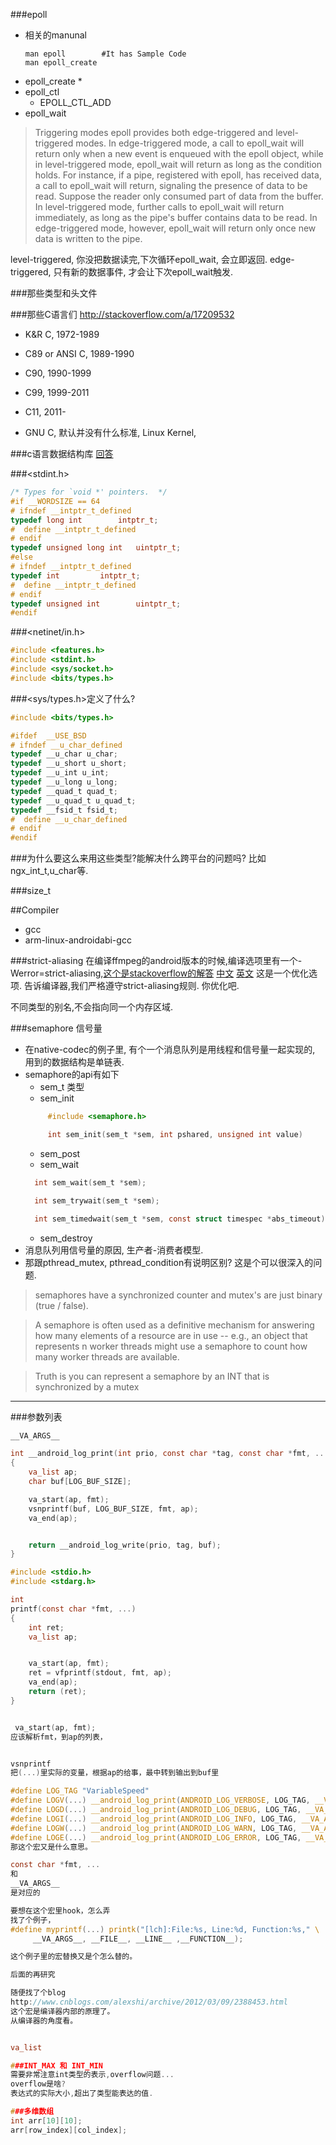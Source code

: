 ###epoll
* 相关的manunal
  ```shell
  man epoll        #It has Sample Code
  man epoll_create

  ```
* epoll_create
  * 
* epoll_ctl
  * EPOLL_CTL_ADD
* epoll_wait

>Triggering modes
epoll provides both edge-triggered and level-triggered modes. 
In edge-triggered mode, a call to epoll_wait will return only when a new event is enqueued with the epoll object, 
while in level-triggered mode, epoll_wait will return as long as the condition holds.
For instance, if a pipe, registered with epoll, has received data, a call to epoll_wait will return, 
signaling the presence of data to be read. Suppose the reader only consumed part of data from the buffer. 
In level-triggered mode, further calls to epoll_wait will return immediately, 
as long as the pipe's buffer contains data to be read. 
In edge-triggered mode, however, epoll_wait will return only once new data is written to the pipe.

level-triggered, 你没把数据读完,下次循环epoll_wait, 会立即返回.
edge-triggered, 只有新的数据事件, 才会让下次epoll_wait触发.



###那些类型和头文件

###那些C语言们
http://stackoverflow.com/a/17209532

* K&R C, 1972-1989
* C89 or ANSI C, 1989-1990
* C90, 1990-1999
* C99, 1999-2011
* C11, 2011-

* GNU C, 默认并没有什么标准, Linux Kernel,


###c语言数据结构库
[回答](http://stackoverflow.com/questions/668501/are-there-any-open-source-c-libraries-with-common-data-structures)


###<stdint.h>
```c
/* Types for `void *' pointers.  */
#if __WORDSIZE == 64
# ifndef __intptr_t_defined
typedef long int		intptr_t;
#  define __intptr_t_defined
# endif
typedef unsigned long int	uintptr_t;
#else
# ifndef __intptr_t_defined
typedef int			intptr_t;
#  define __intptr_t_defined
# endif
typedef unsigned int		uintptr_t;
#endif
```

###<netinet/in.h>

```c
#include <features.h>
#include <stdint.h>
#include <sys/socket.h>
#include <bits/types.h>
```

###<sys/types.h>定义了什么?

```c
#include <bits/types.h>

#ifdef	__USE_BSD
# ifndef __u_char_defined
typedef __u_char u_char;
typedef __u_short u_short;
typedef __u_int u_int;
typedef __u_long u_long;
typedef __quad_t quad_t;
typedef __u_quad_t u_quad_t;
typedef __fsid_t fsid_t;
#  define __u_char_defined
# endif
#endif
```

###为什么要这么来用这些类型?能解决什么跨平台的问题吗?
比如ngx_int_t,u_char等.

###size_t

##Compiler
* gcc
* arm-linux-androidabi-gcc

###strict-aliasing
在编译ffmpeg的android版本的时候,编译选项里有一个-Werror=strict-aliasing,[这个是stackoverflow的解答](http://stackoverflow.com/questions/98650/what-is-the-strict-aliasing-rule)
[中文](http://blog.kongfy.com/2015/09/strict-aliasing%EF%BC%8C%E7%A5%9E%E5%9D%91%EF%BC%9F/)
[英文](http://dbp-consulting.com/tutorials/StrictAliasing.html)
这是一个优化选项.
告诉编译器,我们严格遵守strict-aliasing规则.
你优化吧.

不同类型的别名,不会指向同一个内存区域.


###semaphore 信号量
* 在native-codec的例子里, 有个一个消息队列是用线程和信号量一起实现的, 用到的数据结构是单链表.
* semaphore的api有如下
  * sem_t
    类型
  * sem_init
  ```c
       #include <semaphore.h>

       int sem_init(sem_t *sem, int pshared, unsigned int value)
  ```
  * sem_post
  * sem_wait
  ```c
    int sem_wait(sem_t *sem);

    int sem_trywait(sem_t *sem);

    int sem_timedwait(sem_t *sem, const struct timespec *abs_timeout);
  ```
  * sem_destroy
* 消息队列用信号量的原因, 生产者-消费者模型.
* 那跟pthread_mutex, pthread_condition有说明区别? 这是个可以很深入的问题.
>semaphores have a synchronized counter and mutex's are just binary (true / false).

>A semaphore is often used as a definitive mechanism for answering how many elements of a resource are in use -- e.g., an object that represents n worker threads might use a semaphore to count how many worker threads are available.

>Truth is you can represent a semaphore by an INT that is synchronized by a mutex

---
###参数列表

```c
__VA_ARGS__

int __android_log_print(int prio, const char *tag, const char *fmt, ...)
{
    va_list ap;
    char buf[LOG_BUF_SIZE];

    va_start(ap, fmt);
    vsnprintf(buf, LOG_BUF_SIZE, fmt, ap);
    va_end(ap);


    return __android_log_write(prio, tag, buf);
}

#include <stdio.h>
#include <stdarg.h>

int
printf(const char *fmt, ...)
{
	int ret;
	va_list ap;


	va_start(ap, fmt);
	ret = vfprintf(stdout, fmt, ap);
	va_end(ap);
	return (ret);
}


 va_start(ap, fmt);
应该解析fmt，到ap的列表，


vsnprintf
把(...)里实际的变量，根据ap的给事，最中转到输出到buf里

```

```c
#define LOG_TAG "VariableSpeed"
#define LOGV(...) __android_log_print(ANDROID_LOG_VERBOSE, LOG_TAG, __VA_ARGS__)
#define LOGD(...) __android_log_print(ANDROID_LOG_DEBUG, LOG_TAG, __VA_ARGS__)
#define LOGI(...) __android_log_print(ANDROID_LOG_INFO, LOG_TAG, __VA_ARGS__)
#define LOGW(...) __android_log_print(ANDROID_LOG_WARN, LOG_TAG, __VA_ARGS__)
#define LOGE(...) __android_log_print(ANDROID_LOG_ERROR, LOG_TAG, __VA_ARGS__)
那这个宏又是什么意思。

const char *fmt, ...
和
__VA_ARGS__
是对应的

要想在这个宏里hook，怎么弄
找了个例子，
#define myprintf(...) printk("[lch]:File:%s, Line:%d, Function:%s," \  
     __VA_ARGS__, __FILE__, __LINE__ ,__FUNCTION__); 

这个例子里的宏替换又是个怎么替的。

后面的再研究

随便找了个blog
http://www.cnblogs.com/alexshi/archive/2012/03/09/2388453.html
这个宏是编译器内部的原理了。
从编译器的角度看。


va_list

###INT_MAX 和 INT_MIN
需要非常注意int类型的表示,overflow问题...
overflow是啥?
表达式的实际大小,超出了类型能表达的值.

###多维数组
int arr[10][10];
arr[row_index][col_index];

```


